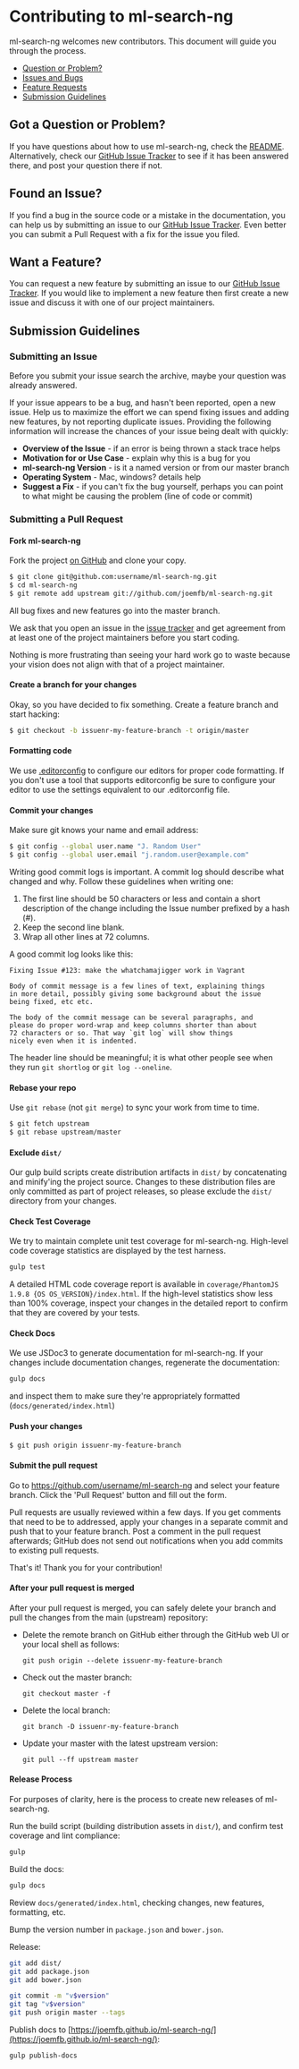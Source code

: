 # Contributing to ml-search-ng

ml-search-ng welcomes new contributors. This document will guide you
through the process.

 - [Question or Problem?](#question)
 - [Issues and Bugs](#issue)
 - [Feature Requests](#feature)
 - [Submission Guidelines](#submit)
 
## <a name="question"></a> Got a Question or Problem?

If you have questions about how to use ml-search-ng, check the [README][readme]. Alternatively, check our [GitHub Issue Tracker][issue tracker] to see if it has been answered there, and post your question there if not.

## <a name="issue"></a> Found an Issue?

If you find a bug in the source code or a mistake in the documentation, you can help us by
submitting an issue to our [GitHub Issue Tracker][issue tracker]. Even better you can submit a Pull Request
with a fix for the issue you filed.

## <a name="feature"></a> Want a Feature?

You can request a new feature by submitting an issue to our [GitHub Issue Tracker][issue tracker].  If you
would like to implement a new feature then first create a new issue and discuss it with one of our
project maintainers.

## <a name="submit"></a> Submission Guidelines

### Submitting an Issue

Before you submit your issue search the archive, maybe your question was already answered.

If your issue appears to be a bug, and hasn't been reported, open a new issue.
Help us to maximize the effort we can spend fixing issues and adding new
features, by not reporting duplicate issues.  Providing the following information will increase the
chances of your issue being dealt with quickly:

* **Overview of the Issue** - if an error is being thrown a stack trace helps
* **Motivation for or Use Case** - explain why this is a bug for you
* **ml-search-ng Version** - is it a named version or from our master branch
* **Operating System** - Mac, windows? details help
* **Suggest a Fix** - if you can't fix the bug yourself, perhaps you can point to what might be
  causing the problem (line of code or commit)

### Submitting a Pull Request

#### Fork ml-search-ng

Fork the project [on GitHub](https://github.com/joemfb/ml-search-ng/fork) and clone
your copy.

```sh
$ git clone git@github.com:username/ml-search-ng.git
$ cd ml-search-ng
$ git remote add upstream git://github.com/joemfb/ml-search-ng.git
```

All bug fixes and new features go into the master branch.

We ask that you open an issue in the [issue tracker][] and get agreement from
at least one of the project maintainers before you start coding.

Nothing is more frustrating than seeing your hard work go to waste because
your vision does not align with that of a project maintainer.

#### Create a branch for your changes

Okay, so you have decided to fix something. Create a feature branch
and start hacking:

```sh
$ git checkout -b issuenr-my-feature-branch -t origin/master
```

#### Formatting code

We use [.editorconfig][] to configure our editors for proper code formatting. If you don't
use a tool that supports editorconfig be sure to configure your editor to use the settings
equivalent to our .editorconfig file.

#### Commit your changes

Make sure git knows your name and email address:

```sh
$ git config --global user.name "J. Random User"
$ git config --global user.email "j.random.user@example.com"
```

Writing good commit logs is important. A commit log should describe what
changed and why. Follow these guidelines when writing one:

1. The first line should be 50 characters or less and contain a short
   description of the change including the Issue number prefixed by a hash (#).
2. Keep the second line blank.
3. Wrap all other lines at 72 columns.

A good commit log looks like this:

```
Fixing Issue #123: make the whatchamajigger work in Vagrant

Body of commit message is a few lines of text, explaining things
in more detail, possibly giving some background about the issue
being fixed, etc etc.

The body of the commit message can be several paragraphs, and
please do proper word-wrap and keep columns shorter than about
72 characters or so. That way `git log` will show things
nicely even when it is indented.
```

The header line should be meaningful; it is what other people see when they
run `git shortlog` or `git log --oneline`.

#### Rebase your repo

Use `git rebase` (not `git merge`) to sync your work from time to time.

```sh
$ git fetch upstream
$ git rebase upstream/master
```

#### Exclude `dist/`

Our gulp build scripts create distribution artifacts in `dist/` by concatenating and minify'ing the project source. Changes to these distribution files are only committed as part of project releases, so please exclude the `dist/` directory from your changes.

#### Check Test Coverage

We try to maintain complete unit test coverage for ml-search-ng. High-level code coverage statistics are displayed by the test harness.

```sh
gulp test
```

A detailed HTML code coverage report is available in `coverage/PhantomJS 1.9.8 {OS OS_VERSION}/index.html`. If the high-level statistics show less than 100% coverage, inspect your changes in the detailed report to confirm that they are covered by your tests.

#### Check Docs

We use JSDoc3 to generate documentation for ml-search-ng. If your changes include documentation changes, regenerate the documentation:

```sh
gulp docs
```

and inspect them to make sure they're appropriately formatted (`docs/generated/index.html`)

#### Push your changes

```sh
$ git push origin issuenr-my-feature-branch
```

#### Submit the pull request

Go to https://github.com/username/ml-search-ng and select your feature branch. Click
the 'Pull Request' button and fill out the form.

Pull requests are usually reviewed within a few days. If you get comments
that need to be to addressed, apply your changes in a separate commit and push that to your
feature branch. Post a comment in the pull request afterwards; GitHub does
not send out notifications when you add commits to existing pull requests.

That's it! Thank you for your contribution!

#### After your pull request is merged

After your pull request is merged, you can safely delete your branch and pull the changes
from the main (upstream) repository:

* Delete the remote branch on GitHub either through the GitHub web UI or your local shell as follows:

    ```shell
    git push origin --delete issuenr-my-feature-branch
    ```

* Check out the master branch:

    ```shell
    git checkout master -f
    ```

* Delete the local branch:

    ```shell
    git branch -D issuenr-my-feature-branch
    ```

* Update your master with the latest upstream version:

    ```shell
    git pull --ff upstream master
    ```

#### Release Process

For purposes of clarity, here is the process to create new releases of ml-search-ng.

Run the build script (building distribution assets in `dist/`), and confirm test coverage and lint compliance:

```sh
gulp
```

Build the docs:

```sh
gulp docs
```

Review `docs/generated/index.html`, checking changes, new features, formatting, etc.

Bump the version number in `package.json` and `bower.json`.

Release:

```sh
git add dist/
git add package.json
git add bower.json

git commit -m "v$version"
git tag "v$version"
git push origin master --tags
```

Publish docs to [https://joemfb.github.io/ml-search-ng/](https://joemfb.github.io/ml-search-ng/):

```sh
gulp publish-docs
```

[readme]: https://github.com/joemfb/ml-search-ng/blob/master/README.md
[issue tracker]: https://github.com/joemfb/ml-search-ng/issues
[.editorconfig]: http://editorconfig.org/
